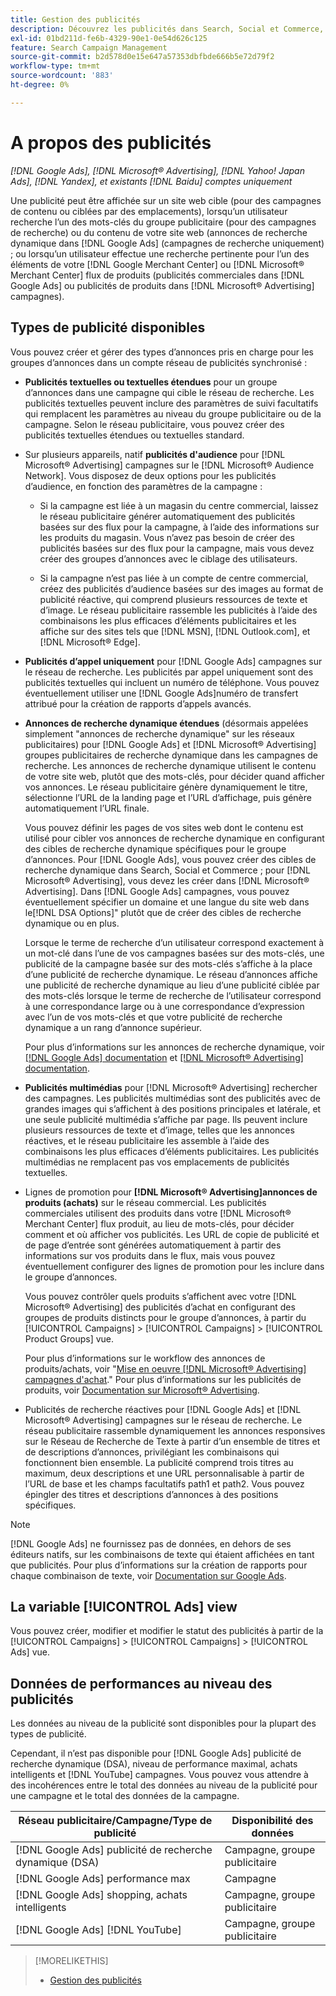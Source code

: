 ```yaml
---
title: Gestion des publicités
description: Découvrez les publicités dans Search, Social et Commerce, y compris les types d’annonces disponibles.
exl-id: 01bd211d-fe6b-4329-90e1-0e54d626c125
feature: Search Campaign Management
source-git-commit: b2d578d0e15e647a57353dbfbde666b5e72d79f2
workflow-type: tm+mt
source-wordcount: '883'
ht-degree: 0%

---
```


# A propos des publicités

*[!DNL Google Ads], [!DNL Microsoft® Advertising], [!DNL Yahoo! Japan Ads], [!DNL Yandex], et existants [!DNL Baidu] comptes uniquement*

Une publicité peut être affichée sur un site web cible (pour des campagnes de contenu ou ciblées par des emplacements), lorsqu’un utilisateur recherche l’un des mots-clés du groupe publicitaire (pour des campagnes de recherche) ou du contenu de votre site web (annonces de recherche dynamique dans [!DNL Google Ads] (campagnes de recherche uniquement) ; ou lorsqu’un utilisateur effectue une recherche pertinente pour l’un des éléments de votre [!DNL Google Merchant Center] ou [!DNL Microsoft® Merchant Center] flux de produits (publicités commerciales dans [!DNL Google Ads] ou publicités de produits dans [!DNL Microsoft® Advertising] campagnes).

## Types de publicité disponibles

Vous pouvez créer et gérer des types d’annonces pris en charge pour les groupes d’annonces dans un compte réseau de publicités synchronisé :

* **Publicités textuelles ou textuelles étendues** pour un groupe d’annonces dans une campagne qui cible le réseau de recherche. Les publicités textuelles peuvent inclure des paramètres de suivi facultatifs qui remplacent les paramètres au niveau du groupe publicitaire ou de la campagne. Selon le réseau publicitaire, vous pouvez créer des publicités textuelles étendues ou textuelles standard.

* Sur plusieurs appareils, natif **publicités d&#39;audience** pour [!DNL Microsoft® Advertising] campagnes sur le [!DNL Microsoft® Audience Network]. Vous disposez de deux options pour les publicités d’audience, en fonction des paramètres de la campagne :

   * Si la campagne est liée à un magasin du centre commercial, laissez le réseau publicitaire générer automatiquement des publicités basées sur des flux pour la campagne, à l’aide des informations sur les produits du magasin. Vous n’avez pas besoin de créer des publicités basées sur des flux pour la campagne, mais vous devez créer des groupes d’annonces avec le ciblage des utilisateurs.

   * Si la campagne n’est pas liée à un compte de centre commercial, créez des publicités d’audience basées sur des images au format de publicité réactive, qui comprend plusieurs ressources de texte et d’image. Le réseau publicitaire rassemble les publicités à l’aide des combinaisons les plus efficaces d’éléments publicitaires et les affiche sur des sites tels que [!DNL MSN], [!DNL Outlook.com], et [!DNL Microsoft® Edge].

* **Publicités d’appel uniquement** pour [!DNL Google Ads] campagnes sur le réseau de recherche. Les publicités par appel uniquement sont des publicités textuelles qui incluent un numéro de téléphone. Vous pouvez éventuellement utiliser une [!DNL Google Ads]numéro de transfert attribué pour la création de rapports d’appels avancés.

* **Annonces de recherche dynamique étendues** (désormais appelées simplement &quot;annonces de recherche dynamique&quot; sur les réseaux publicitaires) pour [!DNL Google Ads] et [!DNL Microsoft® Advertising] groupes publicitaires de recherche dynamique dans les campagnes de recherche. Les annonces de recherche dynamique utilisent le contenu de votre site web, plutôt que des mots-clés, pour décider quand afficher vos annonces. Le réseau publicitaire génère dynamiquement le titre, sélectionne l’URL de la landing page et l’URL d’affichage, puis génère automatiquement l’URL finale.

  Vous pouvez définir les pages de vos sites web dont le contenu est utilisé pour cibler vos annonces de recherche dynamique en configurant des cibles de recherche dynamique spécifiques pour le groupe d’annonces. Pour [!DNL Google Ads], vous pouvez créer des cibles de recherche dynamique dans Search, Social et Commerce ; pour [!DNL Microsoft® Advertising], vous devez les créer dans [!DNL Microsoft® Advertising]. Dans [!DNL Google Ads] campagnes, vous pouvez éventuellement spécifier un domaine et une langue du site web dans le[!DNL DSA Options]&quot; plutôt que de créer des cibles de recherche dynamique ou en plus.

  Lorsque le terme de recherche d’un utilisateur correspond exactement à un mot-clé dans l’une de vos campagnes basées sur des mots-clés, une publicité de la campagne basée sur des mots-clés s’affiche à la place d’une publicité de recherche dynamique. Le réseau d’annonces affiche une publicité de recherche dynamique au lieu d’une publicité ciblée par des mots-clés lorsque le terme de recherche de l’utilisateur correspond à une correspondance large ou à une correspondance d’expression avec l’un de vos mots-clés et que votre publicité de recherche dynamique a un rang d’annonce supérieur.

  Pour plus d’informations sur les annonces de recherche dynamique, voir [[!DNL Google Ads] documentation](https://support.google.com/google-ads/answer/2471185) et [[!DNL Microsoft® Advertising] documentation](https://help.ads.microsoft.com/#apex/ads/en/56794).

* **Publicités multimédias** pour [!DNL Microsoft® Advertising] rechercher des campagnes. Les publicités multimédias sont des publicités avec de grandes images qui s’affichent à des positions principales et latérale, et une seule publicité multimédia s’affiche par page. Ils peuvent inclure plusieurs ressources de texte et d’image, telles que les annonces réactives, et le réseau publicitaire les assemble à l’aide des combinaisons les plus efficaces d’éléments publicitaires. Les publicités multimédias ne remplacent pas vos emplacements de publicités textuelles.

* Lignes de promotion pour **[!DNL Microsoft® Advertising]annonces de produits (achats)** sur le réseau commercial. Les publicités commerciales utilisent des produits dans votre [!DNL Microsoft® Merchant Center] flux produit, au lieu de mots-clés, pour décider comment et où afficher vos publicités. Les URL de copie de publicité et de page d’entrée sont générées automatiquement à partir des informations sur vos produits dans le flux, mais vous pouvez éventuellement configurer des lignes de promotion pour les inclure dans le groupe d’annonces.

  Vous pouvez contrôler quels produits s’affichent avec votre [!DNL Microsoft® Advertising] des publicités d’achat en configurant des groupes de produits distincts pour le groupe d’annonces, à partir du [!UICONTROL Campaigns] > [!UICONTROL Campaigns] > [!UICONTROL Product Groups] vue.

  Pour plus d’informations sur le workflow des annonces de produits/achats, voir &quot;[Mise en oeuvre [!DNL Microsoft® Advertising] campagnes d&#39;achat](/help/search-social-commerce/campaign-management/special-campaign-types/microsoft-shopping-campaigns.md).&quot;  Pour plus d’informations sur les publicités de produits, voir [Documentation sur Microsoft® Advertising](https://help.ads.microsoft.com/#apex/3/en/51082).

* Publicités de recherche réactives pour [!DNL Google Ads] et [!DNL Microsoft® Advertising] campagnes sur le réseau de recherche. Le réseau publicitaire rassemble dynamiquement les annonces responsives sur le Réseau de Recherche de Texte à partir d’un ensemble de titres et de descriptions d’annonces, privilégiant les combinaisons qui fonctionnent bien ensemble. La publicité comprend trois titres au maximum, deux descriptions et une URL personnalisable à partir de l’URL de base et les champs facultatifs path1 et path2. Vous pouvez épingler des titres et descriptions d’annonces à des positions spécifiques.

>[!NOTE]
>
>[!DNL Google Ads] ne fournissez pas de données, en dehors de ses éditeurs natifs, sur les combinaisons de texte qui étaient affichées en tant que publicités. Pour plus d’informations sur la création de rapports pour chaque combinaison de texte, voir [Documentation sur Google Ads](https://support.google.com/google-ads/answer/7684791).

## La variable [!UICONTROL Ads] view

Vous pouvez créer, modifier et modifier le statut des publicités à partir de la [!UICONTROL Campaigns] > [!UICONTROL Campaigns] > [!UICONTROL Ads] vue.

## Données de performances au niveau des publicités

Les données au niveau de la publicité sont disponibles pour la plupart des types de publicité.

Cependant, il n’est pas disponible pour [!DNL Google Ads] publicité de recherche dynamique (DSA), niveau de performance maximal, achats intelligents et [!DNL YouTube] campagnes. Vous pouvez vous attendre à des incohérences entre le total des données au niveau de la publicité pour une campagne et le total des données de la campagne.

| Réseau publicitaire/Campagne/Type de publicité | Disponibilité des données |
|---|---|
| [!DNL Google Ads] publicité de recherche dynamique (DSA) | Campagne, groupe publicitaire |
| [!DNL Google Ads] performance max | Campagne |
| [!DNL Google Ads] shopping, achats intelligents | Campagne, groupe publicitaire |
| [!DNL Google Ads] [!DNL YouTube] | Campagne, groupe publicitaire |

>[!MORELIKETHIS]
>
>* [Gestion des publicités](ad-manage.md)
